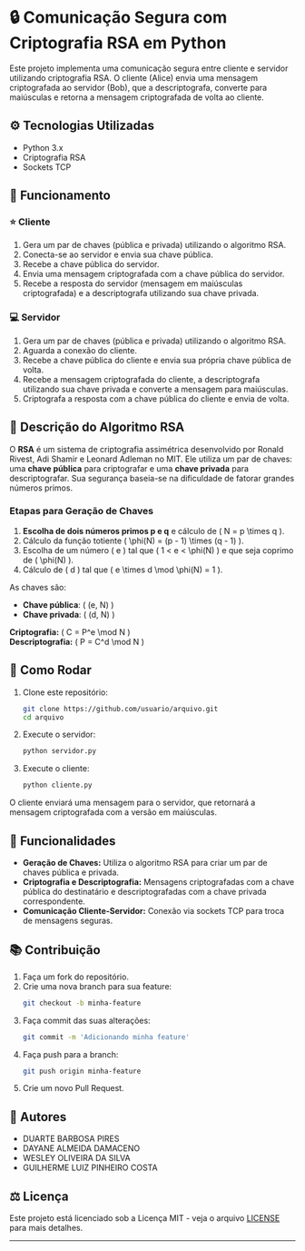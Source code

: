 # 🔒 Comunicação Segura com Criptografia RSA em Python

Este projeto implementa uma comunicação segura entre cliente e servidor utilizando criptografia RSA. O cliente (Alice) envia uma mensagem criptografada ao servidor (Bob), que a descriptografa, converte para maiúsculas e retorna a mensagem criptografada de volta ao cliente.

## ⚙️ Tecnologias Utilizadas
- Python 3.x
- Criptografia RSA
- Sockets TCP

## 🔄 Funcionamento
### ⭐ Cliente
1. Gera um par de chaves (pública e privada) utilizando o algoritmo RSA.
2. Conecta-se ao servidor e envia sua chave pública.
3. Recebe a chave pública do servidor.
4. Envia uma mensagem criptografada com a chave pública do servidor.
5. Recebe a resposta do servidor (mensagem em maiúsculas criptografada) e a descriptografa utilizando sua chave privada.

### 💻 Servidor
1. Gera um par de chaves (pública e privada) utilizando o algoritmo RSA.
2. Aguarda a conexão do cliente.
3. Recebe a chave pública do cliente e envia sua própria chave pública de volta.
4. Recebe a mensagem criptografada do cliente, a descriptografa utilizando sua chave privada e converte a mensagem para maiúsculas.
5. Criptografa a resposta com a chave pública do cliente e envia de volta.

## 🤖 Descrição do Algoritmo RSA
O **RSA** é um sistema de criptografia assimétrica desenvolvido por Ronald Rivest, Adi Shamir e Leonard Adleman no MIT. Ele utiliza um par de chaves: uma **chave pública** para criptografar e uma **chave privada** para descriptografar. Sua segurança baseia-se na dificuldade de fatorar grandes números primos.

### Etapas para Geração de Chaves
1. **Escolha de dois números primos p e q** e cálculo de \( N = p \times q \).
2. Cálculo da função totiente \( \phi(N) = (p - 1) \times (q - 1) \).
3. Escolha de um número \( e \) tal que \( 1 < e < \phi(N) \) e que seja coprimo de \( \phi(N) \).
4. Cálculo de \( d \) tal que \( e \times d \mod \phi(N) = 1 \).

As chaves são:
- **Chave pública**: \( (e, N) \)
- **Chave privada**: \( (d, N) \)

**Criptografia:**  \( C = P^e \mod N \)  
**Descriptografia:**  \( P = C^d \mod N \)

## 🔧 Como Rodar
1. Clone este repositório:
   ```bash
   git clone https://github.com/usuario/arquivo.git
   cd arquivo
   ```
2. Execute o servidor:
   ```bash
   python servidor.py
   ```
3. Execute o cliente:
   ```bash
   python cliente.py
   ```
O cliente enviará uma mensagem para o servidor, que retornará a mensagem criptografada com a versão em maiúsculas.

## 📄 Funcionalidades
- **Geração de Chaves:** Utiliza o algoritmo RSA para criar um par de chaves pública e privada.
- **Criptografia e Descriptografia:** Mensagens criptografadas com a chave pública do destinatário e descriptografadas com a chave privada correspondente.
- **Comunicação Cliente-Servidor:** Conexão via sockets TCP para troca de mensagens seguras.

## 📚 Contribuição
1. Faça um fork do repositório.
2. Crie uma nova branch para sua feature:
   ```bash
   git checkout -b minha-feature
   ```
3. Faça commit das suas alterações:
   ```bash
   git commit -m 'Adicionando minha feature'
   ```
4. Faça push para a branch:
   ```bash
   git push origin minha-feature
   ```
5. Crie um novo Pull Request.

## 👥 Autores
- DUARTE BARBOSA PIRES
- DAYANE ALMEIDA DAMACENO
- WESLEY OLIVEIRA DA SILVA
- GUILHERME LUIZ PINHEIRO COSTA

## ⚖️ Licença
Este projeto está licenciado sob a Licença MIT - veja o arquivo [LICENSE](LICENSE) para mais detalhes.

---

